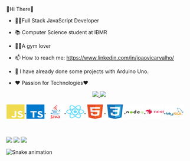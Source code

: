 👋Hi There👋

- 👨‍💻Full Stack JavaScript Developer 

- 📚 Computer Science student at IBMR 

- 🏋️‍♂️A gym lover

- 📫 How to reach me: https://www.linkedin.com/in/joaovicarvalho/

- 🤖 I have already done some projects with Arduino Uno.

- ❤️ Passion for Technologies❤️


<div align="center">
  <a href="https://github.com/JoaoVictorCSousa">
  <img height="180em" src="https://github-readme-stats.vercel.app/api?username=JoaoVictorCSousa&show_icons=true&theme=dark&include_all_commits=true&count_private=true"/>
  <img height="180em" src="https://github-readme-stats.vercel.app/api/top-langs/?username=JoaoVictorCSousa&layout=compact&langs_count=7&theme=dark"/>
</div>
  
  <div style="display: inline_block"><br>
  <img align="center" alt="JavaScript" height="40" width="50" src="https://raw.githubusercontent.com/devicons/devicon/master/icons/javascript/javascript-plain.svg">
  <img align="center" alt="TypeScript" height="40" width="50" src="https://raw.githubusercontent.com/devicons/devicon/master/icons/typescript/typescript-plain.svg">
  <img align="center" alt="Java" height="40" width="50" src="https://raw.githubusercontent.com/devicons/devicon/55609aa5bd817ff167afce0d965585c92040787a/icons/java/java-original-wordmark.svg">
  <img align="center" alt="React" height="40" width="50" src="https://raw.githubusercontent.com/devicons/devicon/master/icons/react/react-original.svg">
  <img align="center" alt="HTML" height="40" width="50" src="https://raw.githubusercontent.com/devicons/devicon/master/icons/html5/html5-original.svg">
  <img align="center" alt="CSS" height="40" width="50" src="https://raw.githubusercontent.com/devicons/devicon/master/icons/css3/css3-original.svg">
  <img align="center" alt="NodeJs" height="40" width="50" src="https://raw.githubusercontent.com/devicons/devicon/master/icons/nodejs/nodejs-original-wordmark.svg">
  <img align="center" alt="NestJs" height="40" width="50" src="https://raw.githubusercontent.com/devicons/devicon/master/icons/nestjs/nestjs-plain-wordmark.svg">
  <img align="center" alt="MySQL" height="40" width="50" src="https://github.com/devicons/devicon/blob/master/icons/mysql/mysql-original-wordmark.svg">
  </div>
  
 
  
  <div>
  <br>
  <br>
  
  <a href="https://instagram.com/joaovictorr.cs" target="_blank"><img src="https://img.shields.io/badge/-Instagram-%23E4405F?style=for-the-badge&logo=instagram&logoColor=white" target="_blank"></a>
  <a href = "mailto:carvalhojoaovi20@gmail.com"><img src="https://img.shields.io/badge/-Gmail-%23333?style=for-the-badge&logo=gmail&logoColor=white" target="_blank"></a>
  <a href="https://www.linkedin.com/in/joaovicarvalho" target="_blank"><img src="https://img.shields.io/badge/-LinkedIn-%230077B5?style=for-the-badge&logo=linkedin&logoColor=white" target="_blank"></a> 
  
  
  ![Snake animation](https://github.com/devemdobro/devemdobro/blob/output/github-contribution-grid-snake.svg)
    
    
    
 
 
    
    
  
 
</div>

